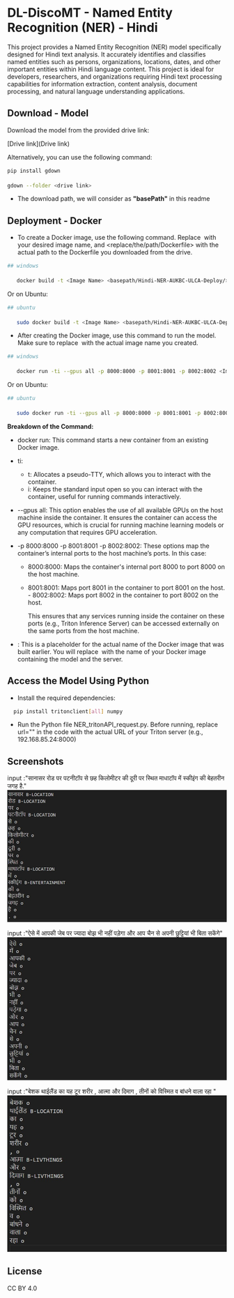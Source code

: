 # DL-DiscoMT - Named Entity Recognition (NER) - Hindi

 This project provides a Named Entity Recognition (NER) model specifically designed for Hindi text analysis. It accurately identifies and classifies named entities such as persons, organizations, locations, dates, and other important entities within Hindi language content. This project is ideal for developers, researchers, and organizations requiring Hindi text processing capabilities for information extraction, content analysis, document processing, and natural language understanding applications.
   
## Download - Model

Download the model from the provided drive link: 

   [Drive link](Drive link)

Alternatively, you can use the following command:

```bash
pip install gdown

gdown --folder <drive link>

```
* The download path, we will consider as **"basePath"** in this readme

## Deployment - Docker  

* To create a Docker image, use the following command. Replace <Image Name> with your desired image name, and <replace/the/path/Dockerfile> with the actual path to the Dockerfile you downloaded from the drive.


```bash
## windows

   docker build -t <Image Name> <basepath/Hindi-NER-AUKBC-ULCA-Deploy/>
```
Or on Ubuntu:
```bash
## ubuntu

   sudo docker build -t <Image Name> <basepath/Hindi-NER-AUKBC-ULCA-Deploy/>
```

* After creating the Docker image, use this command to run the model. Make sure to replace <Image Name> with the actual image name you created.

```bash
## windows

   docker run -ti --gpus all -p 8000:8000 -p 8001:8001 -p 8002:8002 <Image Name>
```
Or on Ubuntu:
```bash
## ubuntu

   sudo docker run -ti --gpus all -p 8000:8000 -p 8001:8001 -p 8002:8002 <Image Name>
```
**Breakdown of the Command:**

- docker run: This command starts a new container from an existing Docker image.

- ti:

  - t: Allocates a pseudo-TTY, which allows you to interact with the container.
  - i: Keeps the standard input open so you can interact with the container, useful for running commands interactively.
- --gpus all: This option enables the use of all available GPUs on the host machine inside the container. It ensures the container can access the GPU resources, which is crucial for running machine learning models or any computation that requires GPU acceleration.

- -p 8000:8000 -p 8001:8001 -p 8002:8002: These options map the container’s internal ports to the host machine’s ports. In this case:

  - 8000:8000: Maps the container's internal port 8000 to port 8000 on the host machine.
  - 8001:8001: Maps port 8001 in the container to port 8001 on the host.  - 8002:8002: Maps port 8002 in the container to port 8002 on the host.

    This ensures that any services running inside the container on these ports (e.g., Triton Inference Server) can be accessed externally on the same ports from the host machine.

- <Image Name>: This is a placeholder for the actual name of the Docker image that was built earlier. You will replace <Image Name> with the name of your Docker image containing the model and the server.



## Access the Model Using Python 

* Install the required dependencies:

```bash
  pip install tritonclient[all] numpy
```

* Run the Python file NER_tritonAPI_request.py. Before running, replace url="<url of triton server>" in the code with the actual URL of your Triton server (e.g., 192.168.85.24:8000)




## Screenshots
input :"सानासर रोड पर पटनीटॉप से छह किलोमीटर की दूरी पर स्थित माधाटॉप में स्कीइंग की बेहतरीन जगह है."
![App Screenshot](https://github.com/aashiqlove/code/blob/main/NER/picture/hipicture-1.jpg?raw=true)


input :"ऐसे में आपकी जेब पर ज्यादा बोझ भी नहीं पड़ेगा और आप चैन से अपनी छुट्टियां भी बिता सकेंगे"
![App Screenshot ](https://github.com/aashiqlove/code/blob/main/NER/picture/hipicture-2.jpg?raw=true)


input :"बेशक थाईलैंड का यह टूर शरीर , आत्मा और दिमाग , तीनों को विस्मित व बांधने वाला रहा "
![App Screenshot](https://github.com/aashiqlove/code/blob/main/NER/picture/hipicture-3.jpg?raw=true)



## License
CC BY 4.0 
